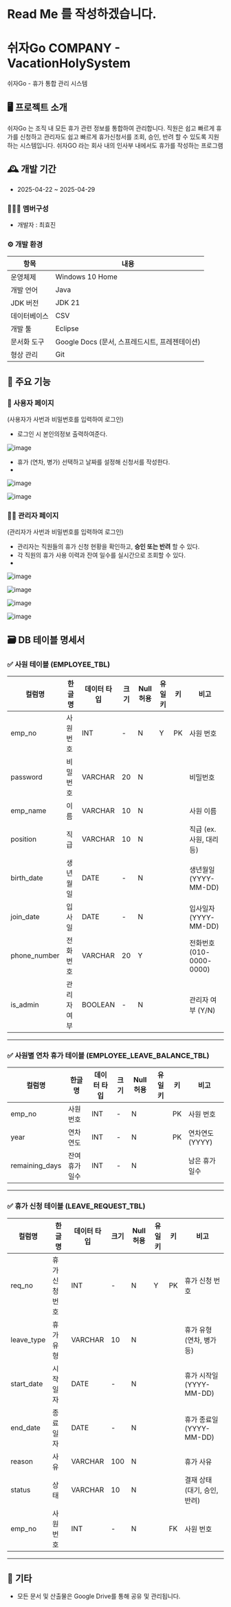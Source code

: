 
# Read Me 를 작성하겠습니다.

# 쉬자Go COMPANY - VacationHolySystem
쉬자Go - 휴가 통합 관리 시스템


## 🖥️ 프로젝트 소개
쉬자Go 는 조직 내 모든 휴가 관련 정보를 통합하여 관리합니다.
직원은 쉽고 빠르게 휴가를 신청하고
관리자도 쉽고 빠르게 휴가신청서를 조회, 승인, 반려 할 수 있도록 지원하는 시스템입니다.
쉬자GO 라는 회사 내의 인사부 내에서도 휴가를 작성하는 프로그램
<br>

## 🕰️ 개발 기간
* 2025-04-22 ~ 2025-04-29  

### 🧑‍🤝‍🧑 멤버구성
 - 개발자 : 최효진


### ⚙️ 개발 환경

| 항목         | 내용                                                         |
|--------------|--------------------------------------------------------------|
| 운영체제     | Windows 10 Home                                               |
| 개발 언어     | Java                                                         |
| JDK 버전     | JDK 21                                                       |
| 데이터베이스 | CSV                                                          |
| 개발 툴      | Eclipse                                                      |
| 문서화 도구   | Google Docs (문서, 스프레드시트, 프레젠테이션)             |
| 형상 관리     | Git                                                       |


## 📌 주요 기능

### 👤 사용자 페이지 
(사용자가 사번과 비밀번호를 입력하여 로그인)
- 로그인 시 본인의정보 출력하여준다.

![image](https://github.com/user-attachments/assets/11b38c0c-03cd-4939-9fa3-5d1267d957fa)
- 휴가 (연차, 병가) 선택하고 날짜를 설정해 신청서를 작성한다.
- 
![image](https://github.com/user-attachments/assets/faa621c9-b7a2-4ffe-a0a7-a7f65bcc28e0)

![image](https://github.com/user-attachments/assets/0614c0a1-b47b-4a8c-8914-33c6900d1e23)


### 🧑‍💼 관리자 페이지
(관리자가 사번과 비밀번호를 입력하여 로그인)
- 관리자는 직원들의 휴가 신청 현황을 확인하고, **승인 또는 반려** 할 수 있다.
- 각 직원의 휴가 사용 이력과 잔여 일수를 실시간으로 조회할 수 있다.
- 
![image](https://github.com/user-attachments/assets/f3737a8b-440d-443e-aed7-eb0eacd2c795)

![image](https://github.com/user-attachments/assets/c70c8fca-1671-408f-a2a7-6ca40f05de92)

![image](https://github.com/user-attachments/assets/f7115b62-07ba-45a3-a02f-2b7f5d2db63b)

![image](https://github.com/user-attachments/assets/d05f5778-8686-40ed-b42b-089e9cc312e2)


## 🗃️ DB 테이블 명세서

### ✅ 사원 테이블 (EMPLOYEE_TBL)

| 컬럼명        | 한글명     | 데이터 타입 | 크기 | Null 허용 | 유일키 | 키  | 비고                       |
|---------------|------------|--------------|------|-----------|--------|-----|----------------------------|
| emp_no        | 사원번호   | INT          | -    | N         | Y      | PK  | 사원 번호                  |
| password      | 비밀번호   | VARCHAR      | 20   | N         |        |     | 비밀번호                   |
| emp_name      | 이름       | VARCHAR      | 10   | N         |        |     | 사원 이름                  |
| position      | 직급       | VARCHAR      | 10   | N         |        |     | 직급 (ex. 사원, 대리 등)   |
| birth_date    | 생년월일   | DATE         | -    | N         |        |     | 생년월일 (YYYY-MM-DD)      |
| join_date     | 입사일     | DATE         | -    | N         |        |     | 입사일자 (YYYY-MM-DD)      |
| phone_number  | 전화번호   | VARCHAR      | 20   | Y         |        |     | 전화번호 (010-0000-0000)   |
| is_admin      | 관리자 여부| BOOLEAN      | -    | N         |        |     | 관리자 여부 (Y/N)          |

---

### ✅ 사원별 연차 휴가 테이블 (EMPLOYEE_LEAVE_BALANCE_TBL)

| 컬럼명         | 한글명         | 데이터 타입 | 크기 | Null 허용 | 유일키 | 키  | 비고            |
|----------------|----------------|--------------|------|-----------|--------|-----|-----------------|
| emp_no         | 사원 번호      | INT          | -    | N         |        | PK  | 사원 번호       |
| year           | 연차 연도      | INT          | -    | N         |        | PK  | 연차연도 (YYYY) |
| remaining_days | 잔여 휴가 일수 | INT          | -    | N         |        |     | 남은 휴가 일수  |

---

### ✅ 휴가 신청 테이블 (LEAVE_REQUEST_TBL)

| 컬럼명     | 한글명         | 데이터 타입 | 크기 | Null 허용 | 유일키 | 키  | 비고                          |
|------------|----------------|--------------|------|-----------|--------|-----|-------------------------------|
| req_no     | 휴가 신청 번호 | INT          | -    | N         | Y      | PK  | 휴가 신청 번호                |
| leave_type | 휴가 유형      | VARCHAR      | 10   | N         |        |     | 휴가 유형 (연차, 병가 등)     |
| start_date | 시작일자       | DATE         | -    | N         |        |     | 휴가 시작일 (YYYY-MM-DD)      |
| end_date   | 종료일자       | DATE         | -    | N         |        |     | 휴가 종료일 (YYYY-MM-DD)      |
| reason     | 사유           | VARCHAR      | 100  | N         |        |     | 휴가 사유                     |
| status     | 상태           | VARCHAR      | 10   | N         |        |     | 결재 상태 (대기, 승인, 반려) |
| emp_no     | 사원 번호      | INT          | -    | N         |        | FK  | 사원 번호                     |

---

## 📂 기타

- 모든 문서 및 산출물은 Google Drive를 통해 공유 및 관리됩니다.

